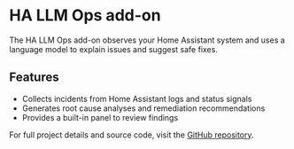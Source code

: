 # HA LLM Ops add-on

The HA LLM Ops add-on observes your Home Assistant system and uses a language model to explain issues and suggest safe fixes.

## Features

- Collects incidents from Home Assistant logs and status signals
- Generates root cause analyses and remediation recommendations
- Provides a built-in panel to review findings

For full project details and source code, visit the [GitHub repository](https://github.com/lextiz/SolidHA).
